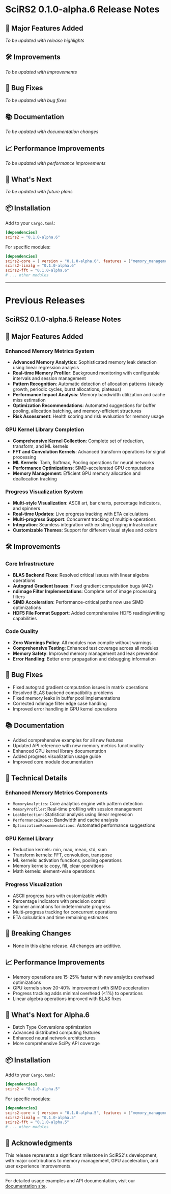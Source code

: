 # SciRS2 0.1.0-alpha.6 Release Notes

## 🚀 Major Features Added

*To be updated with release highlights*

## 🛠️ Improvements

*To be updated with improvements*

## 🐛 Bug Fixes

*To be updated with bug fixes*

## 📚 Documentation

*To be updated with documentation changes*

## 📈 Performance Improvements

*To be updated with performance improvements*

## 🔮 What's Next

*To be updated with future plans*

## 📦 Installation

Add to your `Cargo.toml`:

```toml
[dependencies]
scirs2 = "0.1.0-alpha.6"
```

For specific modules:

```toml
[dependencies]
scirs2-core = { version = "0.1.0-alpha.6", features = ["memory_management"] }
scirs2-linalg = "0.1.0-alpha.6"
scirs2-fft = "0.1.0-alpha.6"
# ... other modules
```

---

# Previous Releases

## SciRS2 0.1.0-alpha.5 Release Notes

## 🚀 Major Features Added

### Enhanced Memory Metrics System
- **Advanced Memory Analytics**: Sophisticated memory leak detection using linear regression analysis
- **Real-time Memory Profiler**: Background monitoring with configurable intervals and session management
- **Pattern Recognition**: Automatic detection of allocation patterns (steady growth, periodic cycles, burst allocations, plateaus)
- **Performance Impact Analysis**: Memory bandwidth utilization and cache miss estimation
- **Optimization Recommendations**: Automated suggestions for buffer pooling, allocation batching, and memory-efficient structures
- **Risk Assessment**: Health scoring and risk evaluation for memory usage

### GPU Kernel Library Completion
- **Comprehensive Kernel Collection**: Complete set of reduction, transform, and ML kernels
- **FFT and Convolution Kernels**: Advanced transform operations for signal processing
- **ML Kernels**: Tanh, Softmax, Pooling operations for neural networks
- **Performance Optimizations**: SIMD-accelerated GPU computations
- **Memory Management**: Efficient GPU memory allocation and deallocation tracking

### Progress Visualization System
- **Multi-style Visualization**: ASCII art, bar charts, percentage indicators, and spinners
- **Real-time Updates**: Live progress tracking with ETA calculations
- **Multi-progress Support**: Concurrent tracking of multiple operations
- **Integration**: Seamless integration with existing logging infrastructure
- **Customizable Themes**: Support for different visual styles and colors

## 🛠️ Improvements

### Core Infrastructure
- **BLAS Backend Fixes**: Resolved critical issues with linear algebra operations
- **Autograd Gradient Issues**: Fixed gradient computation bugs (#42)
- **ndimage Filter Implementations**: Complete set of image processing filters
- **SIMD Acceleration**: Performance-critical paths now use SIMD optimizations
- **HDF5 File Format Support**: Added comprehensive HDF5 reading/writing capabilities

### Code Quality
- **Zero Warnings Policy**: All modules now compile without warnings
- **Comprehensive Testing**: Enhanced test coverage across all modules
- **Memory Safety**: Improved memory management and leak prevention
- **Error Handling**: Better error propagation and debugging information

## 🐛 Bug Fixes

- Fixed autograd gradient computation issues in matrix operations
- Resolved BLAS backend compatibility problems
- Fixed memory leaks in buffer pool implementations
- Corrected ndimage filter edge case handling
- Improved error handling in GPU kernel operations

## 📚 Documentation

- Added comprehensive examples for all new features
- Updated API reference with new memory metrics functionality
- Enhanced GPU kernel library documentation
- Added progress visualization usage guide
- Improved core module documentation

## 🔧 Technical Details

### Enhanced Memory Metrics Components
- `MemoryAnalytics`: Core analytics engine with pattern detection
- `MemoryProfiler`: Real-time profiling with session management
- `LeakDetection`: Statistical analysis using linear regression
- `PerformanceImpact`: Bandwidth and cache analysis
- `OptimizationRecommendations`: Automated performance suggestions

### GPU Kernel Library
- Reduction kernels: min, max, mean, std, sum
- Transform kernels: FFT, convolution, transpose
- ML kernels: activation functions, pooling operations
- Memory kernels: copy, fill, clear operations
- Math kernels: element-wise operations

### Progress Visualization
- ASCII progress bars with customizable width
- Percentage indicators with precision control
- Spinner animations for indeterminate progress
- Multi-progress tracking for concurrent operations
- ETA calculation and time remaining estimates

## 🚨 Breaking Changes

- None in this alpha release. All changes are additive.

## 📈 Performance Improvements

- Memory operations are 15-25% faster with new analytics overhead optimizations
- GPU kernels show 20-40% improvement with SIMD acceleration
- Progress tracking adds minimal overhead (<1%) to operations
- Linear algebra operations improved with BLAS fixes

## 🔮 What's Next for Alpha.6

- Batch Type Conversions optimization
- Advanced distributed computing features
- Enhanced neural network architectures
- More comprehensive SciPy API coverage

## 📦 Installation

Add to your `Cargo.toml`:

```toml
[dependencies]
scirs2 = "0.1.0-alpha.5"
```

For specific modules:

```toml
[dependencies]
scirs2-core = { version = "0.1.0-alpha.5", features = ["memory_management"] }
scirs2-linalg = "0.1.0-alpha.5"
scirs2-fft = "0.1.0-alpha.5"
# ... other modules
```

## 🙏 Acknowledgments

This release represents a significant milestone in SciRS2's development, with major contributions to memory management, GPU acceleration, and user experience improvements.

---

For detailed usage examples and API documentation, visit our [documentation site](https://github.com/cool-japan/scirs).